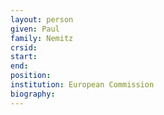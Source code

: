 ```yaml
---
layout: person
given: Paul
family: Nemitz
crsid: 
start: 
end:
position: 
institution: European Commission
biography: 
---
```

